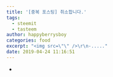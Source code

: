 ```yaml
---
title: '[중복 포스팅] 취소합니다.'
tags:
  - steemit
  - tasteem
author: happyberrysboy
categories: food
excerpt: "<img src=\"\" />\r\n-....."
date: 2019-04-24 11:16:51
---
```


-